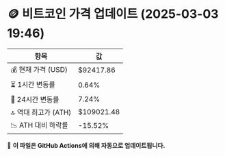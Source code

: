 # 🪙 비트코인 가격 업데이트 (2025-03-03 19:46)

| 항목                | 값 |
|--------------------|----------------|
| 💰 현재 가격 (USD) | $92417.86 |
| ⏳ 1시간 변동률    | 0.64% |
| 📆 24시간 변동률   | 7.24% |
| 🔝 역대 최고가 (ATH) | $109021.48 |
| 📉 ATH 대비 하락률 | -15.52% |

🔄 **이 파일은 GitHub Actions에 의해 자동으로 업데이트됩니다.**
